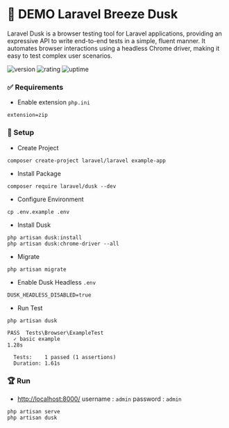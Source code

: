 # 🎉 DEMO Laravel Breeze Dusk

Laravel Dusk is a browser testing tool for Laravel applications, providing an expressive API to write end-to-end tests in a simple, fluent manner. It automates browser interactions using a headless Chrome driver, making it easy to test complex user scenarios.

![version](https://img.shields.io/badge/version-1.0-blue)
![rating](https://img.shields.io/badge/rating-★★★★★-yellow)
![uptime](https://img.shields.io/badge/uptime-100%25-brightgreen)

### ✅ Requirements

- Enable extension `php.ini`

```
extension=zip
```

### 🚀 Setup

- Create Project

```shell
composer create-project laravel/laravel example-app
```

- Install Package

```shell
composer require laravel/dusk --dev
```

- Configure Environment

```shell
cp .env.example .env
```

- Install Dusk

```shell
php artisan dusk:install
php artisan dusk:chrome-driver --all
```

- Migrate

```
php artisan migrate
```

- Enable Dusk Headless `.env`

```shell
DUSK_HEADLESS_DISABLED=true
```

- Run Test

```shell
php artisan dusk
```

```
PASS  Tests\Browser\ExampleTest
  ✓ basic example                                                                                                                        1.28s  

  Tests:    1 passed (1 assertions)
  Duration: 1.61s
```

### 🏆 Run

- [http://localhost:8000/](http://localhost:8000/) username : `admin` password : `admin`

```shell
php artisan serve
php artisan dusk
```

